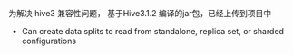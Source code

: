 为解决 hive3 兼容性问题，
基于Hive3.1.2  编译的jar包，已经上传到项目中
* Can create data splits to read from standalone, replica set, or sharded configurations
